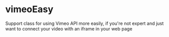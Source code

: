 # vimeoEasy
Support class for using Vimeo API more easily, if you're not expert and just want to connect your video with an iframe in your web page
